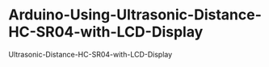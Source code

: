 # Arduino-Using-Ultrasonic-Distance-HC-SR04-with-LCD-Display
Ultrasonic-Distance-HC-SR04-with-LCD-Display
